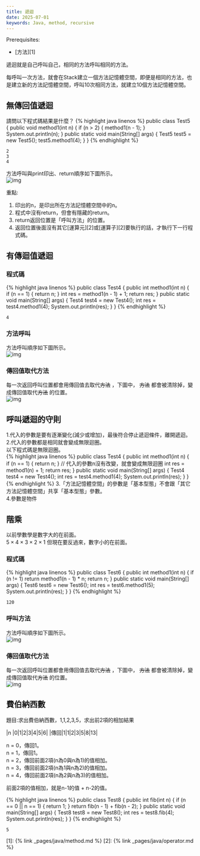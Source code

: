 ```yaml
---
title: 遞迴
date: 2025-07-01
keywords: Java, method, recursive
---
```

Prerequisites:

- [方法][1]

遞迴就是自己呼叫自己，相同的方法呼叫相同的方法。

每呼叫一次方法，就會在Stack建立一個方法記憶體空間，即便是相同的方法，也是建立新的方法記憶體空間，呼叫10次相同方法，就建立10個方法記憶體空間。

## 無傳回值遞迴
請問以下程式碼結果是什麼？
{% highlight java linenos %}
public class Test5 {
  public void method1(int n) {
    if (n > 2) {
      method1(n - 1);
    }
    System.out.println(n);
  }
  public static void main(String[] args) {
    Test5 test5 = new Test5();
    test5.method1(4);
  }
}
{% endhighlight %}
```
2
3
4
```

方法呼叫與print印出、return順序如下圖所示。<br>
![img]({{site.imgurl}}/java/recv.png)

重點:<br>
1. 印出的n，是印出所在方法記憶體空間中的n。
2. 程式中沒有return，但會有隱藏的return。
3. return返回位置是「呼叫方法」的位置。
4. 返回位置後面沒有其它[運算元][2]或[運算子][2]要執行的話，才執行下一行程式碼。

## 有傳迴值遞迴
### 程式碼
{% highlight java linenos %}
public class Test4 {
  public int method1(int n) {
    if (n == 1) {
      return n;
    }
    int res = method1(n - 1) + 1;
    return res;
  }
  public static void main(String[] args) {
    Test4 test4 = new Test4();
    int res = test4.method1(4);
    System.out.println(res);
  }
}
{% endhighlight %}
```
4
```
### 方法呼叫
方法呼叫順序如下圖所示。<br>
![img]({{site.imgurl}}/java/recv1.png)

### 傳回值取代方法
每一次返回呼叫位置都會用傳回值去取代~~方法~~ ，下圖中，
~~方法~~ 都會被清除掉，變成傳回值取代~~方法~~ 的位置。<br>
![img]({{site.imgurl}}/java/recv2.png)

## 呼叫遞迴的守則
1.代入的參數是要有逐漸變化(減少或增加)，最後符合停止遞迴條件，離開遞迴。<br>
2.代入的參數都是相同就會變成無限迴圈。<br>
以下程式碼是無限迴圈。<br>
{% highlight java linenos %}
public class Test4 {
  public int method1(int n) {
    if (n == 1) {
      return n;
    }
    // 代入的參數n沒有改變，就會變成無限迴圈
    int res = method1(n) + 1;
    return res;
  }
  public static void main(String[] args) {
    Test4 test4 = new Test4();
    int res = test4.method1(4);
    System.out.println(res);
  }
}
{% endhighlight %}
3.「方法記憶體空間」的參數是「基本型態」不會跟「其它方法記憶體空間」共享「基本型態」參數。<br>
4.參數是物件

## 階乘
以前學數學是數字大的在前面。<br>
$5 \times 4 \times 3 \times 2 \times 1$
但現在要反過來，數字小的在前面。<br>

### 程式碼
{% highlight java linenos %}
public class Test6 {
  public int method1(int n) {
    if (n != 1) return method1(n - 1) * n;
    return n;
  }
  public static void main(String[] args) {
    Test6 test6 = new Test6();
    int res = test6.method1(5);
    System.out.println(res);
  }
}
{% endhighlight %}
```
120
```
### 呼叫方法
方法呼叫順序如下圖所示。<br>
![img]({{site.imgurl}}/java/recv3.png)

### 傳回值取代方法
每一次返回呼叫位置都會用傳回值去取代~~方法~~ ，下圖中，
~~方法~~ 都會被清除掉，變成傳回值取代~~方法~~ 的位置。<br>
![img]({{site.imgurl}}/java/recv4.png)

## 費伯納西數
題目:求出費伯納西數，1,1,2,3,5，求出前2項的相加結果<br>

|n  |0|1|2|3|4|5|6|
|傳回|1|1|2|3|5|8|13|

n = 0，傳回1。<br>
n = 1，傳回1。<br>
n = 2，傳回前面2項(n為0與n為1)的值相加。<br>
n = 3，傳回前面2項(n為1與n為2)的值相加。<br>
n = 4，傳回前面2項(n為2與n為3)的值相加。<br>

前面2項的值相加，就是n-1的值 \+ n-2的值。<br>

{% highlight java linenos %}
public class Test8 {
  public int fib(int n) {
    if (n == 0 || n == 1) {
      return 1;
    }
    return fib(n - 1) + fib(n - 2);
  }
  public static void main(String[] args) {
    Test8 test8 = new Test8();
    int res = test8.fib(4);
    System.out.println(res);
  }
}
{% endhighlight %}
```
5
```


[1]: {% link _pages/java/method.md %}
[2]: {% link _pages/java/operator.md %}

